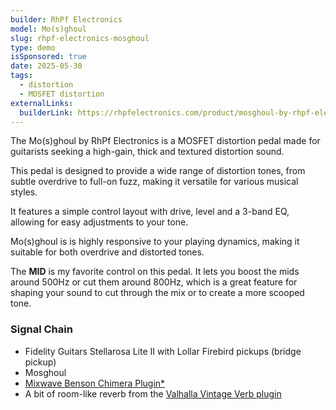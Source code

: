 ```yaml
---
builder: RhPf Electronics
model: Mo(s)ghoul
slug: rhpf-electronics-mosghoul
type: demo
isSponsored: true
date: 2025-05-30
tags:
  - distortion
  - MOSFET distortion
externalLinks:
  builderLink: https://rhpfelectronics.com/product/mosghoul-by-rhpf-electronics-mosfet-distortion-pedal/?Partner=loopydemos
---
```


The Mo(s)ghoul by RhPf Electronics is a MOSFET distortion pedal made for guitarists seeking a high-gain, thick and textured distortion sound.

This pedal is designed to provide a wide range of distortion tones, from subtle overdrive to full-on fuzz, making it versatile for various musical styles.

It features a simple control layout with drive, level and a 3-band EQ, allowing for easy adjustments to your tone.

Mo(s)ghoul is is highly responsive to your playing dynamics, making it suitable for both overdrive and distorted tones.

The **MID** is my favorite control on this pedal. It lets you boost the mids around 500Hz or cut them around 800Hz, which is a great feature for shaping your sound to cut through the mix or to create a more scooped tone.

### Signal Chain

- Fidelity Guitars Stellarosa Lite II with Lollar Firebird pickups (bridge pickup)
- Mosghoul
- [Mixwave Benson Chimera Plugin*](https://sweetwater.sjv.io/B0N2PL)
- A bit of room-like reverb from the [Valhalla Vintage Verb plugin](https://valhalladsp.com/shop/reverb/valhalla-vintage-verb/)
